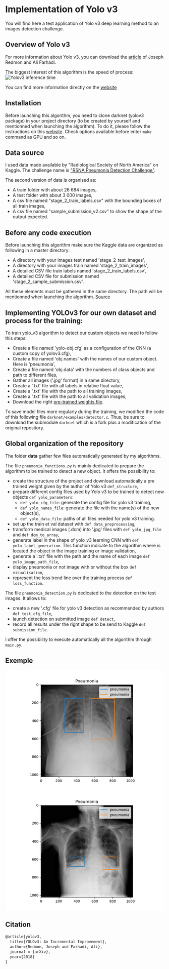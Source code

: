 # Implementation of Yolo v3

You will find here a test application of Yolo v3 deep learning method to an images detection challenge.


## Overview of Yolo v3

For more information about Yolo v3, you can download the [article](https://pjreddie.com/media/files/papers/YOLOv3.pdf) of Joseph Redmon and Ali Farhadi.

The biggest interest of this algorithm is the speed of process:
![Yolov3 inference time](https://pjreddie.com/media/image/map50blue.png)

You can find more information directly on the [website](https://pjreddie.com/darknet/yolo/)


## Installation

Before launching this algorithm, you need to clone darknet (yolov3 package) in your project directory (to be created by yourself and mentionned when launching the algorithm). To do it, please follow the instructions on this [website](https://pjreddie.com/darknet/install/).
Check options available before enter ```make``` command as GPU and so on.


## Data source

I used data made available by "Radiological Society of North America" on Kaggle. The challenge name is ["RSNA Pneumonia Detection Challenge"](https://www.kaggle.com/c/rsna-pneumonia-detection-challenge).

The second version of data is organised as:
* A train folder with about 26 684 images,
* A test folder with about 3 000 images,
* A csv file named "stage_2_train_labels.csv" with the bounding boxes of all train images,
* A csv file named "sample_submission_v2.csv" to show the shape of the output expected.


## Before any code execution

Before launching this algorithm make sure the Kaggle data are organized as following in a master directory:
* A directory with your images test named 'stage_2_test_images',
* A directory with your images train named 'stage_2_train_images',
* A detailed CSV file train labels named 'stage_2_train_labels.csv',
* A detailed CSV file for submission named 'stage_2_sample_submission.csv'.

All these elements must be gathered in the same directory. The path will be mentionned when launching the algorithm.
[Source](https://www.kaggle.com/c/rsna-pneumonia-detection-challenge/data)


## Implementing YOLOv3 for our own dataset and process for the training:

To train yolo_v3 algorithm to detect our custom objects we need to follow this steps:
* Create a file named 'yolo-obj.cfg' as a configuration of the CNN (a custom copy of yolov3.cfg),
* Create a file named 'obj.names' with the names of our custom object. Here is 'pneumonia',
* Create a file named 'obj.data' with the numbers of class objects and path to different files,
* Gather all images ('.jpg' format) in a same directory,
* Create a '.txt' file with all labels in relative float value,
* Create a '.txt' file with the path to all training images,
* Create a '.txt' file with the path to all validation images,
* Download the right [pre-trained weights file](https://github.com/AlexeyAB/darknet).

To save model files more regularly during the training, we modified the code of this following file `darknet/examples/detector.c`. Thus, be sure to download the submodule `darknet` which is a fork plus a modification of the original repository.


## Global organization of the repository

The folder **data** gather few files automatically generated by my algorithms.

The file `pneumonia_functions.py` is mainly dedicated to prepare the algorithm to be trained to detect a new object. It offers the possibility to:
* create the structure of the project and download automatically a pre trained weight given by the author of Yolo v3 `def_structure`,
* prepare different config files used by Yolo v3 to be trained to detect new objects `def yolo_parameters`:
  - `def yolo_cfg_file`: generate the config file for yolo v3 training,
  - `def yolo_names_file`: generate the file with the name(s) of the new object(s),
  - `def yolo_data_file`: paths of all files needed for yolo v3 training.
* set up the train et val dataset with `def data_preprocessing`,
* transform medical images (.dcm) into '.jpg' files with `def yolo_jpg_file` and `def dcm_to_array`,
* generate label in the shape of yolo_v3 learning CNN with `def yolo_label_generation`. This function indicate to the algorithm where is located the object in the image training or image validation,
* generate a '.txt' file with the path and the name of each image `def yolo_image_path_file`,
* display pneumonia or not image with or without the box `def visualisation`,
* represent the loss trend line over the training process `def loss_function`.

The file `pneumonia_detection.py` is dedicated to the detection on the test images. It allows to:
* create a new '.cfg' file for yolo v3 detection as recommended by authors `def test_cfg_file`,
* launch detection on submitted image `def detect`,
* record all results under the right shape to be send to Kaggle `def submission_file`.

I offer the possibility to execute automatically all the algorithm through `main.py`.


## Exemple

![Image1](https://github.com/j-bd/yolo_v3/blob/master/detect.png)	![Image2](https://github.com/j-bd/yolo_v3/blob/master/detect_.png)


## Citation

```
@article{yolov3,
  title={YOLOv3: An Incremental Improvement},
  author={Redmon, Joseph and Farhadi, Ali},
  journal = {arXiv},
  year={2018}
}
```

